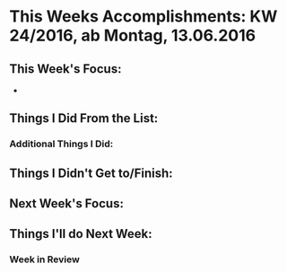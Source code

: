 # This Weeks Accomplishments: KW 24/2016, ab Montag, 13.06.2016



## This Week's Focus:
* 


## Things I Did From the List:



### Additional Things I Did:



## Things I Didn't Get to/Finish:




## Next Week's Focus: 




## Things I'll do Next Week:




### Week in Review
